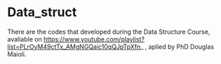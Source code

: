 # Data_struct
There are the codes that developed during the Data Structure Course, avaliable on https://www.youtube.com/playlist?list=PLrOyM49ctTx_AMgNGQaic10qQJpTpXfn_ , aplied by PhD Douglas Maioli.
